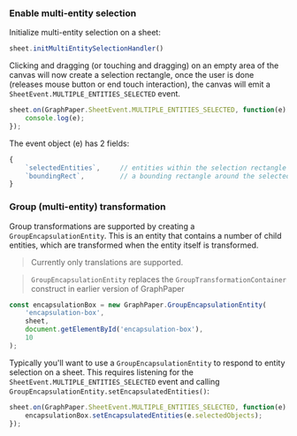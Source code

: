 
### Enable multi-entity selection
Initialize multi-entity selection on a sheet:

```javascript
sheet.initMultiEntitySelectionHandler()
```

Clicking and dragging (or touching and dragging) on an empty area of the canvas will now create a selection rectangle, once the user is done (releases mouse button or end touch interaction), the canvas will emit a `SheetEvent.MULTIPLE_ENTITIES_SELECTED` event.

```javascript
sheet.on(GraphPaper.SheetEvent.MULTIPLE_ENTITIES_SELECTED, function(e) {
    console.log(e);
});
```

The event object (e) has 2 fields:
```javascript
{
    `selectedEntities`,     // entities within the selection rectangle
    `boundingRect`,         // a bounding rectangle around the selected entities
}
```

### Group (multi-entity) transformation
Group transformations are supported by creating a `GroupEncapsulationEntity`. This is an entity that contains a number of child entities, which are transformed when the entity itself is transformed.

> Currently only translations are supported.

> `GroupEncapsulationEntity` replaces the `GroupTransformationContainer` construct in earlier version of GraphPaper

```javascript
const encapsulationBox = new GraphPaper.GroupEncapsulationEntity(
    'encapsulation-box', 
    sheet,
    document.getElementById('encapsulation-box'),
    10
);
```

Typically you'll want to use a `GroupEncapsulationEntity` to respond to entity selection on a sheet. This requires listening for the `SheetEvent.MULTIPLE_ENTITIES_SELECTED` event and calling `GroupEncapsulationEntity.setEncapsulatedEntities()`:

```javascript
sheet.on(GraphPaper.SheetEvent.MULTIPLE_ENTITIES_SELECTED, function(e) {
    encapsulationBox.setEncapsulatedEntities(e.selectedObjects);
});
```

